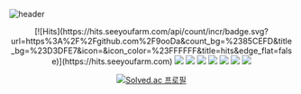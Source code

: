 <!--
**9ooDa/9ooDa** is a ✨ _special_ ✨ repository because its `README.md` (this file) appears on your GitHub profile.

Here are some ideas to get you started:

- 🔭 I’m currently working on ...
- 🌱 I’m currently learning ...
- 👯 I’m looking to collaborate on ...
- 🤔 I’m looking for help with ...
- 💬 Ask me about ...
- 📫 How to reach me: ...
- 😄 Pronouns: ...
- ⚡ Fun fact: ...
-->

![header](https://capsule-render.vercel.app/api?type=transparent&color=auto&height=300&section=header&text=Hi%I'm%Dayeon%20render&fontSize=90)
<div align=center>
[![Hits](https://hits.seeyoufarm.com/api/count/incr/badge.svg?url=https%3A%2F%2Fgithub.com%2F9ooDa&count_bg=%2385CEFD&title_bg=%23D3DFE7&icon=&icon_color=%23FFFFFF&title=hits&edge_flat=false)](https://hits.seeyoufarm.com)

<img src="https://img.shields.io/badge/Python-#3776AB?style=flat&logo=Python&logoColor=white"/>
<img src="https://img.shields.io/badge/Scikitlearn-#F7931E?style=flat&logo=scikit-learn&logoColor=white"/>
<img src="https://img.shields.io/badge/Pandas-#150458?style=flat&logo=pandas&logoColor=white"/>
<img src="https://img.shields.io/badge/NumPy-#013243?style=flat&logo=NumPy&logoColor=white"/>
<img src="https://img.shields.io/badge/SQL-#4479A1?style=flat&logo=MySQL&logoColor=white"/>
<img src="https://img.shields.io/badge/macOS-#000000?style=flat&logo=macOS&logoColor=white"/>
<img src="https://img.shields.io/badge/TensorFlow-#FF6F00?style=flat&logo=TensorFlow&logoColor=white"/>

[![Solved.ac
프로필](http://mazassumnida.wtf/api/generate_badge?boj={handle})](https://solved.ac/{handle})
</div>
